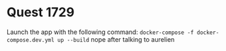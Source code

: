 # Quest 1729

Launch the app with the following command: `docker-compose -f docker-compose.dev.yml up --build` nope after talking to aurelien
